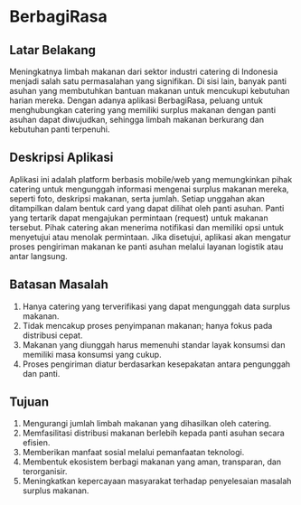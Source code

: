 # BerbagiRasa

## Latar Belakang 
Meningkatnya limbah makanan dari sektor industri catering di Indonesia menjadi salah satu permasalahan yang signifikan. Di sisi lain, banyak panti asuhan yang membutuhkan bantuan makanan untuk mencukupi kebutuhan harian mereka. Dengan adanya aplikasi BerbagiRasa, peluang untuk menghubungkan catering yang memiliki surplus makanan dengan panti asuhan dapat diwujudkan, sehingga limbah makanan berkurang dan kebutuhan panti terpenuhi.

## Deskripsi Aplikasi
Aplikasi ini adalah platform berbasis mobile/web yang memungkinkan pihak catering untuk mengunggah informasi mengenai surplus makanan mereka, seperti foto, deskripsi makanan, serta jumlah. Setiap unggahan akan ditampilkan dalam bentuk card yang dapat dilihat oleh panti asuhan. Panti yang tertarik dapat mengajukan permintaan (request) untuk makanan tersebut. Pihak catering akan menerima notifikasi dan memiliki opsi untuk menyetujui atau menolak permintaan. Jika disetujui, aplikasi akan mengatur proses pengiriman makanan ke panti asuhan melalui layanan logistik atau antar langsung.

## Batasan Masalah
1. Hanya catering yang terverifikasi yang dapat mengunggah data surplus makanan.
2. Tidak mencakup proses penyimpanan makanan; hanya fokus pada distribusi cepat.
3. Makanan yang diunggah harus memenuhi standar layak konsumsi dan memiliki masa konsumsi yang cukup.
4. Proses pengiriman diatur berdasarkan kesepakatan antara pengunggah dan panti.

## Tujuan
1. Mengurangi jumlah limbah makanan yang dihasilkan oleh catering.
2. Memfasilitasi distribusi makanan berlebih kepada panti asuhan secara efisien.
3. Memberikan manfaat sosial melalui pemanfaatan teknologi.
4. Membentuk ekosistem berbagi makanan yang aman, transparan, dan terorganisir.
5. Meningkatkan kepercayaan masyarakat terhadap penyelesaian masalah surplus makanan.
